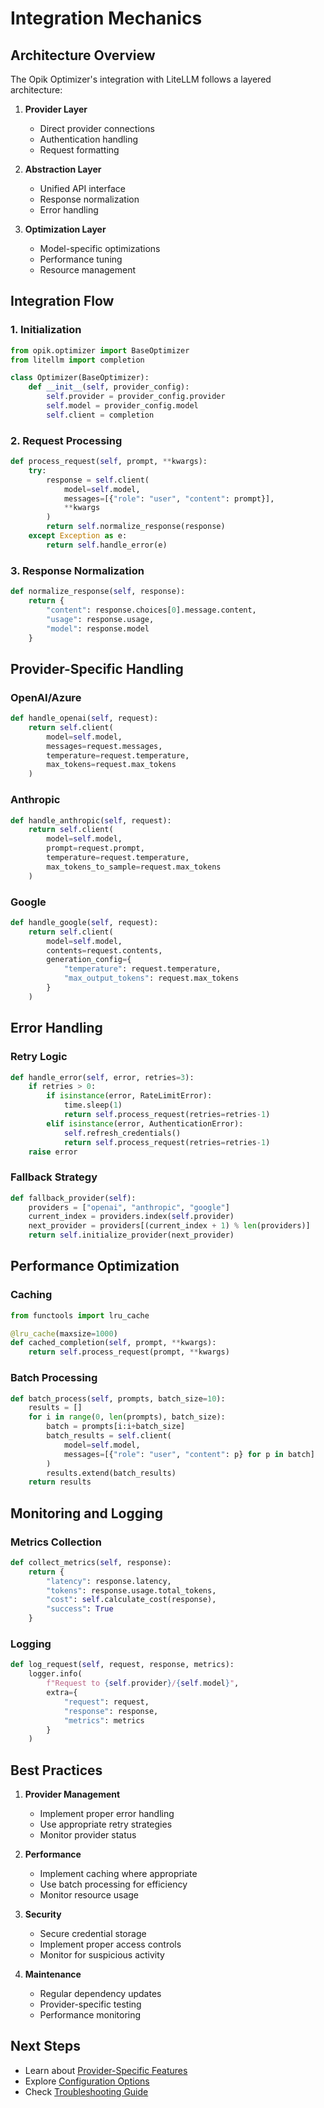 # Integration Mechanics

## Architecture Overview

The Opik Optimizer's integration with LiteLLM follows a layered architecture:

1. **Provider Layer**
   - Direct provider connections
   - Authentication handling
   - Request formatting

2. **Abstraction Layer**
   - Unified API interface
   - Response normalization
   - Error handling

3. **Optimization Layer**
   - Model-specific optimizations
   - Performance tuning
   - Resource management

## Integration Flow

### 1. Initialization
```python
from opik.optimizer import BaseOptimizer
from litellm import completion

class Optimizer(BaseOptimizer):
    def __init__(self, provider_config):
        self.provider = provider_config.provider
        self.model = provider_config.model
        self.client = completion
```

### 2. Request Processing
```python
def process_request(self, prompt, **kwargs):
    try:
        response = self.client(
            model=self.model,
            messages=[{"role": "user", "content": prompt}],
            **kwargs
        )
        return self.normalize_response(response)
    except Exception as e:
        return self.handle_error(e)
```

### 3. Response Normalization
```python
def normalize_response(self, response):
    return {
        "content": response.choices[0].message.content,
        "usage": response.usage,
        "model": response.model
    }
```

## Provider-Specific Handling

### OpenAI/Azure
```python
def handle_openai(self, request):
    return self.client(
        model=self.model,
        messages=request.messages,
        temperature=request.temperature,
        max_tokens=request.max_tokens
    )
```

### Anthropic
```python
def handle_anthropic(self, request):
    return self.client(
        model=self.model,
        prompt=request.prompt,
        temperature=request.temperature,
        max_tokens_to_sample=request.max_tokens
    )
```

### Google
```python
def handle_google(self, request):
    return self.client(
        model=self.model,
        contents=request.contents,
        generation_config={
            "temperature": request.temperature,
            "max_output_tokens": request.max_tokens
        }
    )
```

## Error Handling

### Retry Logic
```python
def handle_error(self, error, retries=3):
    if retries > 0:
        if isinstance(error, RateLimitError):
            time.sleep(1)
            return self.process_request(retries=retries-1)
        elif isinstance(error, AuthenticationError):
            self.refresh_credentials()
            return self.process_request(retries=retries-1)
    raise error
```

### Fallback Strategy
```python
def fallback_provider(self):
    providers = ["openai", "anthropic", "google"]
    current_index = providers.index(self.provider)
    next_provider = providers[(current_index + 1) % len(providers)]
    return self.initialize_provider(next_provider)
```

## Performance Optimization

### Caching
```python
from functools import lru_cache

@lru_cache(maxsize=1000)
def cached_completion(self, prompt, **kwargs):
    return self.process_request(prompt, **kwargs)
```

### Batch Processing
```python
def batch_process(self, prompts, batch_size=10):
    results = []
    for i in range(0, len(prompts), batch_size):
        batch = prompts[i:i+batch_size]
        batch_results = self.client(
            model=self.model,
            messages=[{"role": "user", "content": p} for p in batch]
        )
        results.extend(batch_results)
    return results
```

## Monitoring and Logging

### Metrics Collection
```python
def collect_metrics(self, response):
    return {
        "latency": response.latency,
        "tokens": response.usage.total_tokens,
        "cost": self.calculate_cost(response),
        "success": True
    }
```

### Logging
```python
def log_request(self, request, response, metrics):
    logger.info(
        f"Request to {self.provider}/{self.model}",
        extra={
            "request": request,
            "response": response,
            "metrics": metrics
        }
    )
```

## Best Practices

1. **Provider Management**
   - Implement proper error handling
   - Use appropriate retry strategies
   - Monitor provider status

2. **Performance**
   - Implement caching where appropriate
   - Use batch processing for efficiency
   - Monitor resource usage

3. **Security**
   - Secure credential storage
   - Implement proper access controls
   - Monitor for suspicious activity

4. **Maintenance**
   - Regular dependency updates
   - Provider-specific testing
   - Performance monitoring

## Next Steps

- Learn about [Provider-Specific Features](./07c-provider-features.md)
- Explore [Configuration Options](./05-configuration-and-usage.md)
- Check [Troubleshooting Guide](./07d-troubleshooting.md) 